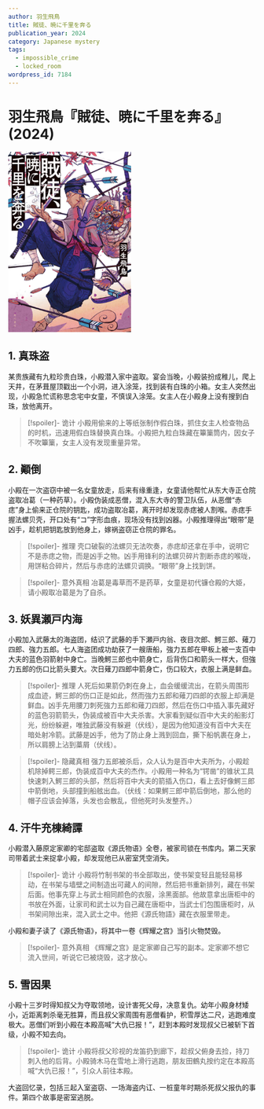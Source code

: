 ```yaml
---
author: 羽生飛鳥
title: 賊徒、暁に千里を奔る
publication_year: 2024
category: Japanese mystery
tags:
  - impossible_crime
  - locked_room
wordpress_id: 7184
---
```


# 羽生飛鳥『賊徒、暁に千里を奔る』(2024)

<img src=images/2024b_cover.jpg width=250/>

## 1. 真珠盗

某贵族藏有九粒珍贵白珠，小殿潜入家中盗取。宴会当晚，小殿装扮成稚儿，爬上天井，在茅葺屋顶戳出一个小洞，进入涂笼，找到装有白珠的小箱。女主人突然出现，小殿急忙谎称思念宅中女童，不慎误入涂笼。女主人在小殿身上没有搜到白珠，放他离开。

> [!spoiler]- 诡计
> 小殿用偷来的上等纸张制作假白珠，抓住女主人检查物品的时机，迅速用假白珠替换真白珠。小殿把九粒白珠藏在篳篥筒内，因女子不吹篳篥，女主人没有发现重量异常。

## 2. 顚倒

小殿在一次盗窃中被一名女童放走，后来有缘重逢，女童请他帮忙从东大寺正仓院盗取冶葛（一种药草）。小殿伪装成恶僧，混入东大寺的警卫队伍，从恶僧“赤痣”身上偷来正仓院的钥匙，成功盗取冶葛，离开时却发现赤痣被人割喉。赤痣手握法螺贝壳，开口处有“コ”字形血痕，现场没有找到凶器。小殿推理得出“眼带”是凶手，趁机把钥匙放到他身上，嫁祸盗窃正仓院的罪名。

> [!spoiler]- 推理
> 壳口破裂的法螺贝无法吹奏，赤痣却还拿在手中，说明它不是赤痣之物，而是凶手之物。凶手用锋利的法螺贝碎片割断赤痣的喉咙，用饼粘合碎片，然后与赤痣的法螺贝调换。“眼带”身上找到饼。

> [!spoiler]- 意外真相
> 冶葛是毒草而不是药草，女童是初代镰仓殿的大姫，请小殿取冶葛是为了自杀。

## 3. 妖異瀬戸内海

小殿加入武藤太的海盗团，结识了武藤的手下瀬戸内翁、夜目次郎、鰐三郎、薙刀四郎、強力五郎。七人海盗团成功劫获了一艘唐船，強力五郎在甲板上被一支百中大夫的蓝色羽箭射中身亡。当晚鰐三郎也中箭身亡，后背伤口和箭头一样大，但強力五郎的伤口比箭头要大。次日薙刀四郎中箭身亡，伤口较大，衣服上满是鲜血。

> [!spoiler]- 推理
> 人死后如果箭仍刺在身上，血会缓缓流出，在箭头周围形成血迹，鰐三郎的伤口正是如此，然而強力五郎和薙刀四郎的衣服上却满是鲜血。凶手先用腰刀刺死強力五郎和薙刀四郎，然后在伤口中插入事先藏好的蓝色羽箭箭头，伪装成被百中大夫杀害。大家看到疑似百中大夫的船影灯光，纷纷躲避，唯独武藤没有躲避（伏线），是因为他知道没有百中大夫在暗处射冷箭。武藤是凶手，他为了防止身上溅到回血，撕下船帆裹在身上，所以肩膀上沾到藁屑（伏线）。

> [!spoiler]- 隐藏真相
> 强力五郎被杀后，众人认为是百中大夫所为，小殿趁机除掉鳄三郎，伪装成百中大夫的杰作。小殿用一种名为“锷凿”的锥状工具快速刺入鰐三郎的头部，然后将百中大夫的箭插入伤口，看上去好像鰐三郎中箭倒地，头部撞到船舷出血。（伏线：如果鰐三郎中箭后倒地，那么他的帽子应该会掉落，头发也会散乱，但他死时头发整齐。）

## 4. 汗牛充棟綺譚

小殿潜入藤原定家卿的宅邸盗取《源氏物语》全卷，被家司锁在书库内。第二天家司带着武士来捉拿小殿，却发现他已从密室凭空消失。

> [!spoiler]- 诡计
> 小殿将竹制书架的书全部取出，使书架变轻且能轻易移动，在书架与墙壁之间制造出可藏人的间隙，然后把书重新排列，藏在书架后面。他事先穿上与武士相同颜色的衣服，涂黑面部。他故意拿出唐柜中的书放在外面，让家司和武士以为自己藏在唐柜中，当武士们包围唐柜时，从书架间隙出来，混入武士之中。他把《源氏物語》藏在衣服里带走。

小殿和妻子读了《源氏物语》，将其中一卷《辉耀之宫》当引火物焚毁。

> [!spoiler]- 意外真相
> 《辉耀之宫》是定家卿自己写的副本。定家卿不想它流入世间，听说它已被烧毁，这才放心。

## 5. 雪因果

小殿十三岁时得知叔父为夺取领地，设计害死父母，决意复仇。幼年小殿身材矮小，近距离刺杀毫无胜算，而且叔父家周围有恶僧看护，积雪厚达二尺，逃跑难度极大。恶僧们听到小殿在本殿高喊“大仇已报！”，赶到本殿时发现叔父已被斩下首级，小殿不知去向。

> [!spoiler]- 诡计
> 小殿将叔父珍视的龙笛扔到廊下，趁叔父俯身去捡，持刀刺入他的后背。小殿骑木马在雪地上滑行逃跑，朋友田鶴丸按约定在本殿高喊“大仇已报！”，引众人前往本殿。

大盗回忆录，包括三起入室盗窃、一场海盗内讧、一桩童年时期杀死叔父报仇的事件。第四个故事是密室逃脱。